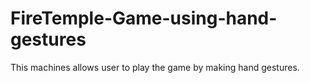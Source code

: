 # FireTemple-Game-using-hand-gestures
This machines allows user to play the game by making hand gestures.
